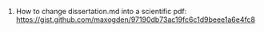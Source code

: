 1. How to change dissertation.md into a scientific pdf: https://gist.github.com/maxogden/97190db73ac19fc6c1d9beee1a6e4fc8